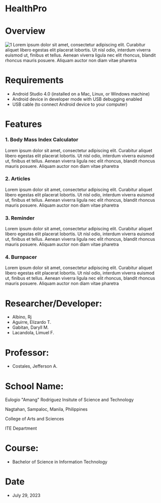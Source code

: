 # HealthPro

# Overview
![1](https://github.com/LimuelLacandola/HealthPro/assets/119423556/c43d0616-87cf-4205-b28b-8bdee47967ee)
Lorem ipsum dolor sit amet, consectetur adipiscing elit. Curabitur aliquet libero egestas elit placerat lobortis. Ut nisl odio, interdum viverra euismod ut, finibus et tellus. Aenean viverra ligula nec elit rhoncus, blandit rhoncus mauris posuere. Aliquam auctor non diam vitae pharetra


# Requirements
* Android Studio 4.0 (installed on a Mac, Linux, or Windows machine)
* Android device in developer mode with USB debugging enabled
* USB cable (to connect Android device to your computer)

# Features
### 1. Body Mass Index Calculator
Lorem ipsum dolor sit amet, consectetur adipiscing elit. Curabitur aliquet libero egestas elit placerat lobortis. Ut nisl odio, interdum viverra euismod ut, finibus et tellus. Aenean viverra ligula nec elit rhoncus, blandit rhoncus mauris posuere. Aliquam auctor non diam vitae pharetra

### 2. Articles
Lorem ipsum dolor sit amet, consectetur adipiscing elit. Curabitur aliquet libero egestas elit placerat lobortis. Ut nisl odio, interdum viverra euismod ut, finibus et tellus. Aenean viverra ligula nec elit rhoncus, blandit rhoncus mauris posuere. Aliquam auctor non diam vitae pharetra

### 3. Reminder
Lorem ipsum dolor sit amet, consectetur adipiscing elit. Curabitur aliquet libero egestas elit placerat lobortis. Ut nisl odio, interdum viverra euismod ut, finibus et tellus. Aenean viverra ligula nec elit rhoncus, blandit rhoncus mauris posuere. Aliquam auctor non diam vitae pharetra

### 4. Burnpacer
Lorem ipsum dolor sit amet, consectetur adipiscing elit. Curabitur aliquet libero egestas elit placerat lobortis. Ut nisl odio, interdum viverra euismod ut, finibus et tellus. Aenean viverra ligula nec elit rhoncus, blandit rhoncus mauris posuere. Aliquam auctor non diam vitae pharetra

# Researcher/Developer:
* Albino, Rj
* Aguirre, Elizardo T.
* Gabitan, Daryll M.
* Lacandola, Limuel F.

# Professor:
* Costales, Jefferson A.

# School Name:
Eulogio "Amang" Rodriguez Insitute of Science and Technology

Nagtahan, Sampaloc, Manila, Philippines

College of Arts and Sciences

ITE Department

# Course:
* Bachelor of Science in Information Technology

# Date
* July 29, 2023
